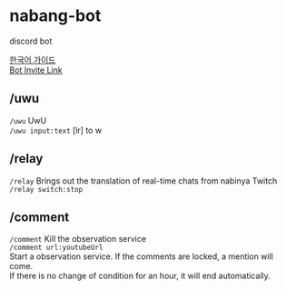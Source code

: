 # nabang-bot
discord bot

[한국어 가이드](./README-ko.md)  
[Bot Invite Link](https://discord.com/api/oauth2/authorize?client_id=886101403603447868&permissions=0&scope=bot%20applications.commands)

## /uwu
`/uwu` UwU  
`/uwu input:text` [lr] to w

## /relay
`/relay` Brings out the translation of real-time chats from nabinya Twitch  
`/relay switch:stop`

## /comment
`/comment` Kill the observation service  
`/comment url:youtubeUrl`  
Start a observation service. If the comments are locked, a mention will come.  
If there is no change of condition for an hour, it will end automatically.
